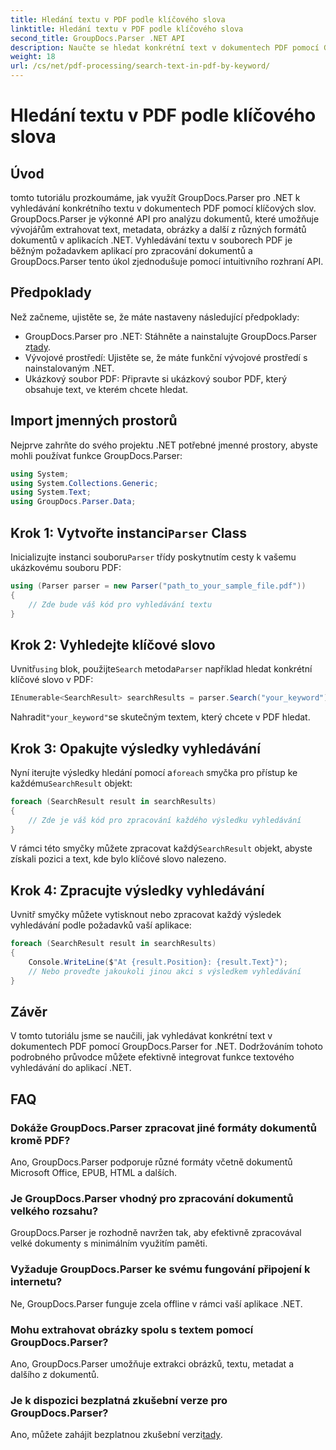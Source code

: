 ```yaml
---
title: Hledání textu v PDF podle klíčového slova
linktitle: Hledání textu v PDF podle klíčového slova
second_title: GroupDocs.Parser .NET API
description: Naučte se hledat konkrétní text v dokumentech PDF pomocí GroupDocs.Parser for .NET. Integrujte výkonné možnosti textového vyhledávání do svého .NET efektivně.
weight: 18
url: /cs/net/pdf-processing/search-text-in-pdf-by-keyword/
---
```


# Hledání textu v PDF podle klíčového slova

## Úvod
tomto tutoriálu prozkoumáme, jak využít GroupDocs.Parser pro .NET k vyhledávání konkrétního textu v dokumentech PDF pomocí klíčových slov. GroupDocs.Parser je výkonné API pro analýzu dokumentů, které umožňuje vývojářům extrahovat text, metadata, obrázky a další z různých formátů dokumentů v aplikacích .NET. Vyhledávání textu v souborech PDF je běžným požadavkem aplikací pro zpracování dokumentů a GroupDocs.Parser tento úkol zjednodušuje pomocí intuitivního rozhraní API.
## Předpoklady
Než začneme, ujistěte se, že máte nastaveny následující předpoklady:
-  GroupDocs.Parser pro .NET: Stáhněte a nainstalujte GroupDocs.Parser z[tady](https://releases.groupdocs.com/parser/net/).
- Vývojové prostředí: Ujistěte se, že máte funkční vývojové prostředí s nainstalovaným .NET.
- Ukázkový soubor PDF: Připravte si ukázkový soubor PDF, který obsahuje text, ve kterém chcete hledat.

## Import jmenných prostorů
Nejprve zahrňte do svého projektu .NET potřebné jmenné prostory, abyste mohli používat funkce GroupDocs.Parser:
```csharp
using System;
using System.Collections.Generic;
using System.Text;
using GroupDocs.Parser.Data;
```
##  Krok 1: Vytvořte instanci`Parser` Class
 Inicializujte instanci souboru`Parser` třídy poskytnutím cesty k vašemu ukázkovému souboru PDF:
```csharp
using (Parser parser = new Parser("path_to_your_sample_file.pdf"))
{
    // Zde bude váš kód pro vyhledávání textu
}
```
## Krok 2: Vyhledejte klíčové slovo
 Uvnitř`using` blok, použijte`Search` metoda`Parser` například hledat konkrétní klíčové slovo v PDF:
```csharp
IEnumerable<SearchResult> searchResults = parser.Search("your_keyword");
```
 Nahradit`"your_keyword"`se skutečným textem, který chcete v PDF hledat.
## Krok 3: Opakujte výsledky vyhledávání
 Nyní iterujte výsledky hledání pomocí a`foreach` smyčka pro přístup ke každému`SearchResult` objekt:
```csharp
foreach (SearchResult result in searchResults)
{
    // Zde je váš kód pro zpracování každého výsledku vyhledávání
}
```
 V rámci této smyčky můžete zpracovat každý`SearchResult` objekt, abyste získali pozici a text, kde bylo klíčové slovo nalezeno.
## Krok 4: Zpracujte výsledky vyhledávání
Uvnitř smyčky můžete vytisknout nebo zpracovat každý výsledek vyhledávání podle požadavků vaší aplikace:
```csharp
foreach (SearchResult result in searchResults)
{
    Console.WriteLine($"At {result.Position}: {result.Text}");
    // Nebo proveďte jakoukoli jinou akci s výsledkem vyhledávání
}
```

## Závěr
V tomto tutoriálu jsme se naučili, jak vyhledávat konkrétní text v dokumentech PDF pomocí GroupDocs.Parser for .NET. Dodržováním tohoto podrobného průvodce můžete efektivně integrovat funkce textového vyhledávání do aplikací .NET.

## FAQ
### Dokáže GroupDocs.Parser zpracovat jiné formáty dokumentů kromě PDF?
Ano, GroupDocs.Parser podporuje různé formáty včetně dokumentů Microsoft Office, EPUB, HTML a dalších.
### Je GroupDocs.Parser vhodný pro zpracování dokumentů velkého rozsahu?
GroupDocs.Parser je rozhodně navržen tak, aby efektivně zpracovával velké dokumenty s minimálním využitím paměti.
### Vyžaduje GroupDocs.Parser ke svému fungování připojení k internetu?
Ne, GroupDocs.Parser funguje zcela offline v rámci vaší aplikace .NET.
### Mohu extrahovat obrázky spolu s textem pomocí GroupDocs.Parser?
Ano, GroupDocs.Parser umožňuje extrakci obrázků, textu, metadat a dalšího z dokumentů.
### Je k dispozici bezplatná zkušební verze pro GroupDocs.Parser?
 Ano, můžete zahájit bezplatnou zkušební verzi[tady](https://releases.groupdocs.com/).